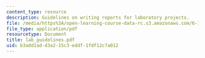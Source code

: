 ```yaml
---
content_type: resource
description: Guidelines on writing reports for laboratory projects.
file: /media/https%3A/open-learning-course-data-rc.s3.amazonaws.com/6-101-introductory-analog-electronics-laboratory-spring-2007/b3add1add3a215c3eddf1fdf12c7a012_lab_guidelines.pdf
file_type: application/pdf
resourcetype: Document
title: lab_guidelines.pdf
uid: b3add1ad-d3a2-15c3-eddf-1fdf12c7a012
---
```

